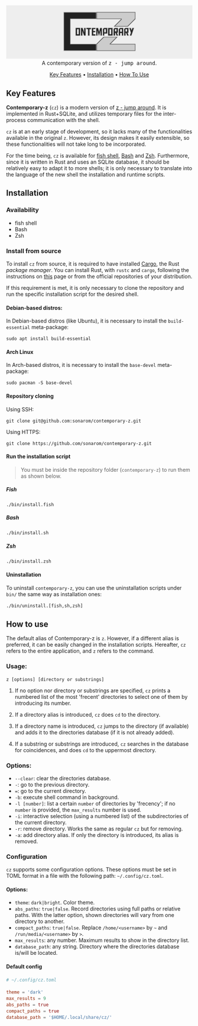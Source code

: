 <p align="center">
  <img src="doc/contemporary-z_header.png" alt="contemporary z"><br>
  A contemporary version of  <tt>z - jump around</tt>.
</p>

<p align="center">
  <a href="#key-features">Key Features</a> •
  <a href="#installation">Installation</a> •
  <a href="#how-to-use">How To Use</a>
</p>


## Key Features

**Contemporary-z** (`cz`) is a modern version of [z - jump around](https://github.com/rupa/z). It is implemented in Rust+SQLite, and utilizes temporary files for the inter-process communication with the shell.

`cz` is at an early stage of development, so it lacks many of the functionalities available in the original `z`. However, its design makes it easily extensible, so these functionalities will not take long to be incorporated.

For the time being, `cz` is available for [fish shell](https://github.com/fish-shell/fish-shell), [Bash](https://www.gnu.org/software/bash/) and [Zsh](https://www.zsh.org/). Furthermore, since it is written in Rust and uses an SQLite database, it should be relatively easy to adapt it to more shells; it is only necessary to translate into the language of the new shell the installation and runtime scripts.

## Installation

### Availability

- fish shell
- Bash
- Zsh

### Install from source

To install `cz` from source, it is required to have installed [Cargo](https://doc.rust-lang.org/cargo/), the Rust _package manager_. You can install Rust, with `rustc` and `cargo`, following the instructions on [this](https://www.rust-lang.org/tools/install) page or from the official repositories of your distribution.

If this requirement is met, it is only necessary to clone the repository and run the specific installation script for the desired shell.


#### Debian-based distros:

In Debian-based distros (like Ubuntu), it is necessary to install the `build-essential` meta-package: 

```shell
sudo apt install build-essential
```

#### Arch Linux

In Arch-based distros, it is necessary to install the `base-devel` meta-package:
```
sudo pacman -S base-devel
```

#### Repository cloning

Using SSH:
```shell
git clone git@github.com:sonarom/contemporary-z.git
```

Using HTTPS:
```shell
git clone https://github.com/sonarom/contemporary-z.git
```

#### Run the installation script

> You must be inside the repository folder (`contemporary-z`) to run them as shown below.

##### Fish

```fish
./bin/install.fish
```

##### Bash

```bash
./bin/install.sh
```

##### Zsh

```zsh
./bin/install.zsh
```


#### Uninstallation

To uninstall `contemporary-z`, you can use the uninstallation scripts under `bin/` the same way as installation ones:

```sh
./bin/uninstall.[fish,sh,zsh]
```


## How to use

The default alias of Contemporary-z is `z`. However, if a different alias is preferred, it can be easily changed in the installation scripts. Hereafter, `cz` refers to the entire application, and `z` refers to the command.


### Usage:

```fish
z [options] [directory or substrings]
```

1. If no option nor directory or substrings are specified, `cz` prints a numbered list of the most 'frecent' directories to select one of them by introducing its number.
<!--- the most 'frecent' directories -->

2. If a directory alias is introduced, `cz` does `cd` to the directory.

3. If a directory name is introduced, `cz` jumps to the directory (if available) and adds it to the directories database (if it is not already added).

4. If a substring or substrings are introduced, `cz` searches in the database for coincidences, and does `cd` to the uppermost directory.

<!--- If there is only one coincidence, `cz` accesses the directory directly. If there are 2 or more coincidences, `cz` outputs the list, as in the case 1. -->


### Options:

* `--clear`: clear the directories database.
* `-`: go to the previous directory.
* `=`: go to the current directory.
* `-b`: execute shell command in background.
* `-l [number]`: list a certain `number` of directories by 'frecency'; if no `number` is provided, the `max_results` number is used.
* `-i`: interactive selection (using a numbered list) of the subdirectories of the current directory.
* `-r`: remove directory. Works the same as regular `cz` but for removing.
* `-a`: add directory alias. If only the directory is introduced, its alias is removed.


### Configuration

`cz` supports some configuration options. These options must be set in TOML format in a file with the following path: `~/.config/cz.toml`.

#### Options:

* `theme`: `dark|bright`. Color theme.
* `abs_paths`: `true|false`. Record directories using full paths or relative paths. With the latter option, shown directories will vary from one directory to another.
* `compact_paths`: `true|false`. Replace `/home/<username>` by `~` and `/run/media/<username>` by `>`.
* `max_results`: any number. Maximum results to show in the directory list.
* `database_path`: any string. Directory where the directories database is/will be located.

#### Default config

```toml
# ~/.config/cz.toml

theme = 'dark'
max_results = 9
abs_paths = true
compact_paths = true
database_path = '$HOME/.local/share/cz/'
```

